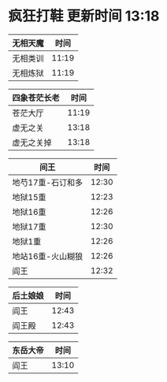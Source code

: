 # 疯狂打鞋 更新时间 13:18

| 无相天魔   | 时间    |
|--------|-------|
| 无相类训 | 11:19 |
| 无相炼狱 | 11:19 |

| 四象苍茫长老   | 时间    |
|--------|-------|
| 苍茫大厅 | 11:19 |
| 虚无之关 | 13:18 |
| 虚无之关掉 | 13:18 |

| 间王   | 时间    |
|--------|-------|
| 地芍17重-石订和多 | 12:30 |
| 地狱15重 | 12:23 |
| 地狱16重 | 12:26 |
| 地狱17重 | 12:30 |
| 地狱1重 | 12:26 |
| 地站16重-火山糊狼 | 12:26 |
| 阎王 | 12:32 |

| 后土娘娘   | 时间    |
|--------|-------|
| 阎王 | 12:43 |
| 阎王殿 | 12:43 |

| 东岳大帝   | 时间    |
|--------|-------|
| 阎王 | 13:10 |